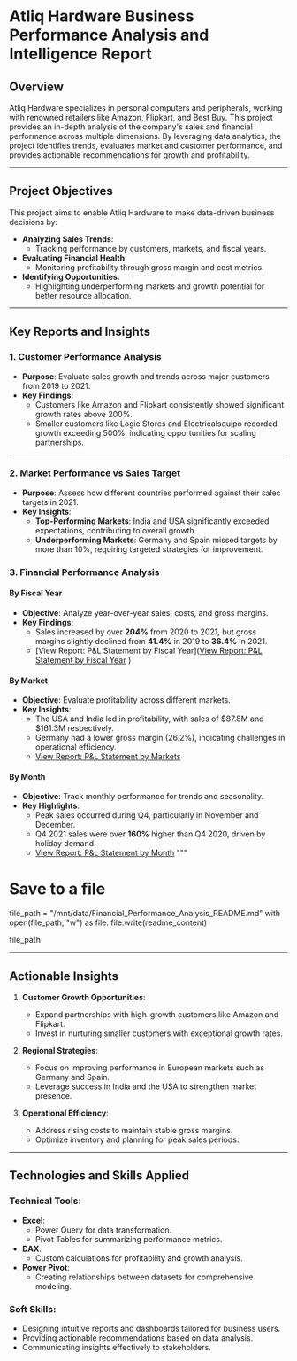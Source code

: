 
# Atliq Hardware Business Performance Analysis and Intelligence Report

## Overview
Atliq Hardware specializes in personal computers and peripherals, working with renowned retailers like Amazon, Flipkart, and Best Buy. This project provides an in-depth analysis of the company's sales and financial performance across multiple dimensions. By leveraging data analytics, the project identifies trends, evaluates market and customer performance, and provides actionable recommendations for growth and profitability.

---


## Project Objectives
This project aims to enable Atliq Hardware to make data-driven business decisions by:
- **Analyzing Sales Trends**:
  - Tracking performance by customers, markets, and fiscal years.
- **Evaluating Financial Health**:
  - Monitoring profitability through gross margin and cost metrics.
- **Identifying Opportunities**:
  - Highlighting underperforming markets and growth potential for better resource allocation.

---

## Key Reports and Insights

### 1. Customer Performance Analysis
- **Purpose**: Evaluate sales growth and trends across major customers from 2019 to 2021.
- **Key Findings**:
  - Customers like Amazon and Flipkart consistently showed significant growth rates above 200%.
  - Smaller customers like Logic Stores and Electricalsquipo recorded growth exceeding 500%, indicating opportunities for scaling partnerships.

---

### 2. Market Performance vs Sales Target
- **Purpose**: Assess how different countries performed against their sales targets in 2021.
- **Key Insights**:
  - **Top-Performing Markets**: India and USA significantly exceeded expectations, contributing to overall growth.
  - **Underperforming Markets**: Germany and Spain missed targets by more than 10%, requiring targeted strategies for improvement.

### 3. Financial Performance Analysis
#### By Fiscal Year
- **Objective**: Analyze year-over-year sales, costs, and gross margins.
- **Key Findings**:
  - Sales increased by over **204%** from 2020 to 2021, but gross margins slightly declined from **41.4%** in 2019 to **36.4%** in 2021.
  - [View Report: P&L Statement by Fiscal Year]([View Report: P&L Statement by Fiscal Year](files/P&L%20Statement%20by%20Fiscal%20Year.pdf)
)

#### By Market
- **Objective**: Evaluate profitability across different markets.
- **Key Insights**:
  - The USA and India led in profitability, with sales of $87.8M and $161.3M respectively.
  - Germany had a lower gross margin (26.2%), indicating challenges in operational efficiency.
  - [View Report: P&L Statement by Markets](files/P&L%20Statement%20by%20Markets.pdf)

#### By Month
- **Objective**: Track monthly performance for trends and seasonality.
- **Key Highlights**:
  - Peak sales occurred during Q4, particularly in November and December.
  - Q4 2021 sales were over **160%** higher than Q4 2020, driven by holiday demand.
  - [View Report: P&L Statement by Month](files/P&L%20Statement%20by%20Months.pdf)
"""

# Save to a file
file_path = "/mnt/data/Financial_Performance_Analysis_README.md"
with open(file_path, "w") as file:
    file.write(readme_content)

file_path

 
---

## Actionable Insights
1. **Customer Growth Opportunities**:
   - Expand partnerships with high-growth customers like Amazon and Flipkart.
   - Invest in nurturing smaller customers with exceptional growth rates.

2. **Regional Strategies**:
   - Focus on improving performance in European markets such as Germany and Spain.
   - Leverage success in India and the USA to strengthen market presence.

3. **Operational Efficiency**:
   - Address rising costs to maintain stable gross margins.
   - Optimize inventory and planning for peak sales periods.

---

## Technologies and Skills Applied
### Technical Tools:
- **Excel**:
  - Power Query for data transformation.
  - Pivot Tables for summarizing performance metrics.
- **DAX**:
  - Custom calculations for profitability and growth analysis.
- **Power Pivot**:
  - Creating relationships between datasets for comprehensive modeling.

### Soft Skills:
- Designing intuitive reports and dashboards tailored for business users.
- Providing actionable recommendations based on data analysis.
- Communicating insights effectively to stakeholders.
